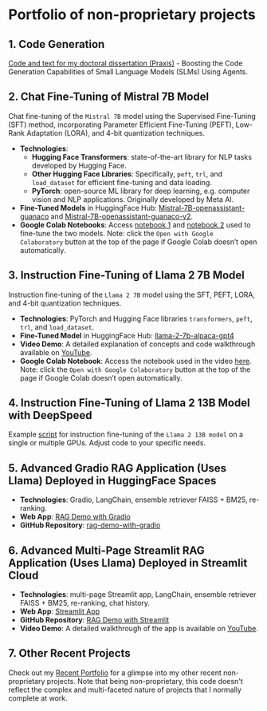 # Portfolio of non-proprietary projects

## 1. Code Generation
[Code and text for my doctoral dissertation (Praxis)](https://github.com/agnedil/code-generation) - Boosting the Code Generation Capabilities of Small Language Models (SLMs) Using Agents.

## 2. Chat Fine-Tuning of Mistral 7B Model
Chat fine-tuning of the `Mistral 7B` model using the Supervised Fine-Tuning (SFT) method, incorporating Parameter Efficient Fine-Tuning (PEFT), Low-Rank Adaptation (LORA), and 4-bit quantization techniques.
- **Technologies**:
	- **Hugging Face Transformers**: state-of-the-art library for NLP tasks developed by Hugging Face.
	- **Other Hugging Face Libraries**: Specifically, `peft`, `trl`, and `load_dataset` for efficient fine-tuning and data loading.
	- **PyTorch**: open-source ML library for deep learning, e.g. computer vision and NLP applications. Originally developed by Meta AI.
- **Fine-Tuned Models** in HuggingFace Hub: [Mistral-7B-openassistant-guanaco](https://huggingface.co/agnedil/Mistral-7B-openassistant-guanaco) and [Mistral-7B-openassistant-guanaco-v2](https://huggingface.co/agnedil/Mistral-7B-openassistant-guanaco-v2).
- **Google Colab Notebooks**: Access [notebook 1](https://colab.research.google.com/drive/1q7GpzXDlRrvmpCIFWcZg-WLtKcrzFdGn?usp=sharing) and [notebook 2](https://colab.research.google.com/drive/19lYWzMvZAc2cWPojRiPnYIR5Ok62CgFQ?usp=sharing) used to fine-tune the two models. Note: click the `Open with Google Colaboratory` button at the top of the page if Google Colab doesn’t open automatically.


## 3. Instruction Fine-Tuning of Llama 2 7B Model
Instruction fine-tuning of the `Llama 2 7B` model using the SFT, PEFT, LORA, and 4-bit quantization techniques.
- **Technologies**: PyTorch and Hugging Face libraries `transformers`, `peft`, `trl`, and `load_dataset`.
- **Fine-Tuned Model** in HuggingFace Hub: [llama-2-7b-alpaca-gpt4](https://huggingface.co/agnedil/llama-2-7b-alpaca-gpt4)
- **Video Demo**: A detailed explanation of concepts and code walkthrough available on [YouTube](https://youtu.be/i9Xtmsbc-74).
- **Google Colab Notebook**: Access the notebook used in the video [here](https://drive.google.com/file/d/1xhO3vxluFqUe5RPPvZhbxVfC1cTVPYgb/view?usp=sharing). Note: click the `Open with Google Colaboratory` button at the top of the page if Google Colab doesn’t open automatically.


## 4. Instruction Fine-Tuning of Llama 2 13B Model with DeepSpeed
Example [script](https://github.com/agnedil/fine-tune-with-deepspeed) for instruction fine-tuning of the `Llama 2 13B model` on a single or multiple GPUs. Adjust code to your specific needs.


## 5. Advanced Gradio RAG Application (Uses Llama) Deployed in HuggingFace Spaces
- **Technologies**: Gradio, LangChain, ensemble retriever FAISS + BM25, re-ranking.
- **Web App**: [RAG Demo with Gradio](https://huggingface.co/spaces/agnedil/rag-demo-with-gradio)
- **GitHub Repository**: [rag-demo-with-gradio](https://github.com/agnedil/rag-demo-with-gradio)


## 6. Advanced Multi-Page Streamlit RAG Application (Uses Llama) Deployed in Streamlit Cloud
- **Technologies**: multi-page Streamlit app, LangChain, ensemble retriever FAISS + BM25, re-ranking, chat history.
- **Web App**: [Streamlit App](https://llm-rag.streamlit.app/)
- **GitHub Repository**: [RAG Demo with Streamlit](https://github.com/agnedil/rag-demo-with-streamlit)
- **Video Demo**: A detailed walkthrough of the app is available on [YouTube](https://youtu.be/CHJo--kQERQ?si=yWyq_0Vr8Igep7mX).


## 7. Other Recent Projects
Check out my [Recent Portfolio](https://github.com/agnedil/Portfolio-Recent) for a glimpse into my other recent non-proprietary projects. Note that being non-proprietary, this code doesn't reflect the complex and multi-faceted nature of projects that I normally complete at work.
